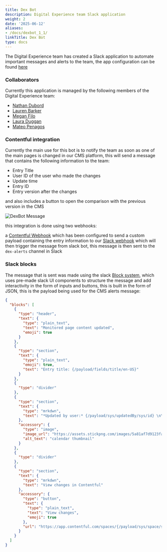 ```yaml
---
title: Dex Bot
description: Digital Experience team Slack application
weight: 2
date: '2025-06-12'
aliases:
- /docs/dexbot_1_1/
linkTitle: Dex Bot
type: docs
---
```


The Digital Experience team has created a Slack application to automate important messages and alerts to the team, the app configuration can be found [here](https://api.slack.com/apps/A06K6EK7VHP/general)

### Collaborators

Currently this application is managed by the following members of the Digital Experience team:

- [Nathan Dubord](https://gitlab.com/ndubord)
- [Lauren Barker](https://gitlab.com/laurenbarker)
- [Megan Filo](https://gitlab.com/meganfilo)
- [Laura Duggan](https://gitlab.com/lduggan)
- [Mateo Penagos](https://gitlab.com/mpenagos-ext)

### Contentful integration

Currently the main use for this bot is to notify the team as soon as one of the main pages is changed in our CMS platform, this will send a message that contains the following information to the team:

- Entry Title
- User ID of the user who made the changes
- Update time
- Entry ID
- Entry version after the changes

and also includes a button to open the comparison with the previous version in the CMS

![DexBot Message](DexBot-message.png)

this integration is done using two webhooks:

a [Contentful Webhook](https://app.contentful.com/spaces/xz1dnu24egyd/settings/webhooks/0phOTSfD0tLisCEgn7hN53/settings) which has been configured to send a custom payload containing the entry information to our [Slack webhook](https://api.slack.com/apps/A06K6EK7VHP/incoming-webhooks) which will then trigger the message from slack bot, this message is then sent to the `dex-alerts` channel in Slack

### Slack blocks

The message that is sent was made using the slack [Block system](https://api.slack.com/block-kit), which uses pre-made slack UI components to structure the message and add interactivity in the form of inputs and buttons, this is built in the form of JSON, this is the payload being used for the CMS alerts message:

```json
{
  "blocks": [
    {
      "type": "header",
      "text": {
        "type": "plain_text",
        "text": "Monitored page content updated",
        "emoji": true
      }
    },
    {
      "type": "section",
      "text": {
        "type": "plain_text",
        "emoji": true,
        "text": "Entry title: {/payload/fields/title/en-US}"
      }
    },
    {
      "type": "divider"
    },
    {
      "type": "section",
      "text": {
        "type": "mrkdwn",
        "text": "*Updated by user:* {/payload/sys/updatedBy/sys/id} \n\n *Update time:* {/payload/sys/updatedAt} \n\n *Entry ID:* {/payload/sys/id} \n\n *Version*: {/payload/sys/revision}"
      },
      "accessory": {
        "type": "image",
        "image_url": "https://assets.stickpng.com/images/5a81af7d9123fa7bcc9b0793.png",
        "alt_text": "calendar thumbnail"
      }
    },
    {
      "type": "divider"
    },
    {
      "type": "section",
      "text": {
        "type": "mrkdwn",
        "text": "View changes in Contentful"
      },
      "accessory": {
        "type": "button",
        "text": {
          "type": "plain_text",
          "text": "View changes",
          "emoji": true
        },
        "url": "https://app.contentful.com/spaces/{/payload/sys/space/sys/id}/entries/{/payload/sys/id}/compare"
      }
    }
  ]
}

```
